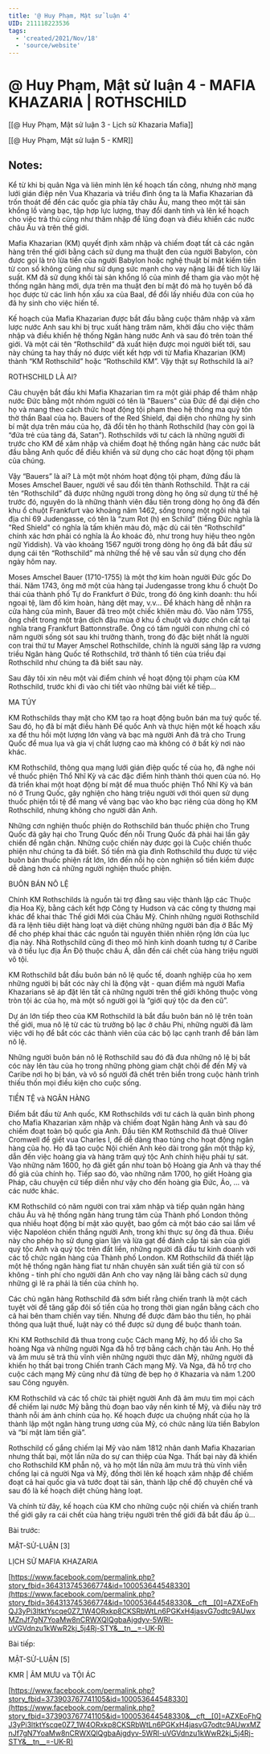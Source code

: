 ```yaml
---
title: '@ Huy Phạm, Mật sử luận 4'
UID: 211118223536
tags:
  - 'created/2021/Nov/18'
  - 'source/website'
---
```

# @ Huy Phạm, Mật sử luận 4 - MAFIA KHAZARIA | ROTHSCHILD

[[@ Huy Phạm, Mật sử luận 3 - Lịch sử Khazaria Mafia]]

[[@ Huy Phạm, Mật sử luận 5 - KMR]]

## Notes:
Kể từ khi bị quân Nga và liên minh lên kế hoạch tấn công, nhưng nhờ mạng lưới gián điệp nên Vua Khazaria và triều đình ông ta là Mafia Khazarian đã trốn thoát để đến các quốc gia phía tây châu Âu, mang theo một tài sản khổng lồ vàng bạc, tập hợp lực lượng, thay đổi danh tính và lên kế hoạch cho việc trả thù cũng như thâm nhập để lũng đoạn và điều khiển các nước châu Âu và trên thế giới.

Mafia Khazarian (KM) quyết định xâm nhập và chiếm đoạt tất cả các ngân hàng trên thế giới bằng cách sử dụng ma thuật đen của người Babylon, còn được gọi là trò lừa tiền của người Babylon hoặc nghệ thuật bí mật kiếm tiền từ con số không cũng như sử dụng sức mạnh cho vay nặng lãi để tích lũy lãi suất. KM đã sử dụng khối tài sản khổng lồ của mình để tham gia vào một hệ thống ngân hàng mới, dựa trên ma thuật đen bí mật đó mà họ tuyên bố đã học được từ các linh hồn xấu xa của Baal, để đổi lấy nhiều đứa con của họ đã hy sinh cho việc hiến tế.

Kế hoạch của Mafia Khazarian được bắt đầu bằng cuộc thâm nhập và xâm lược nước Anh sau khi bị trục xuất hàng trăm năm, khởi đầu cho việc thâm nhập và điều khiển hệ thống Ngân hàng nước Anh và sau đó trên toàn thế giới. Và một cái tên “Rothschild” đã xuất hiện được mọi người biết tới, sau này chúng ta hay thấy nó được viết kết hợp với từ Mafia Khazarian (KM) thành “KM Rothschild” hoặc “Rothschild KM”. Vậy thật sự Rothschild là ai?

ROTHSCHILD LÀ AI?

Câu chuyện bắt đầu khi Mafia Khazarian tìm ra một giải pháp để thâm nhập nước Đức bằng một nhóm người có tên là "Bauers" của Đức để đại diện cho họ và mang theo cách thức hoạt động tội phạm theo hệ thống ma quỷ tôn thờ thần Baal của họ. Bauers of the Red Shield, đại diện cho những hy sinh bí mật dựa trên máu của họ, đã đổi tên họ thành Rothschild (hay còn gọi là “đứa trẻ của tảng đá, Satan”). Rothschilds với tư cách là những người đi trước cho KM để xâm nhập và chiếm đoạt hệ thống ngân hàng các nước bắt đầu bằng Anh quốc để điều khiển và sử dụng cho các hoạt động tội phạm của chúng.

Vậy “Bauers” là ai? Là một một nhóm hoạt động tội phạm, đứng đầu là Moses Amschel Bauer, người về sau đổi tên thành Rothschild. Thật ra cái tên “Rothschild” đã được những người trong dòng họ ông sử dụng từ thế hệ trước đó, nguyên do là những thành viên đầu tiên trong dòng họ ông đã đến khu ổ chuột Frankfurt vào khoảng năm 1462, sống trong một ngôi nhà tại địa chỉ 69 Judengasse, có tên là “zum Rot (h) en Schild” (tiếng Đức nghĩa là "Red Shield" có nghĩa là tấm khiên màu đỏ, mặc dù cái tên “Rothschild” chính xác hơn phải có nghĩa là Áo khoác đỏ, như trong huy hiệu theo ngôn ngữ Yiddish). Và vào khoảng 1567 người trong dòng họ ông đã bắt đầu sử dụng cái tên “Rothschild” mà những thế hệ về sau vẫn sử dụng cho đến ngày hôm nay.

Moses Amschel Bauer (1710-1755) là một thợ kim hoàn người Đức gốc Do thái. Năm 1743, ông mở một của hàng tại Judengasse trong khu ổ chuột Do thái của thành phố Tự do Frankfurt ở Đức, trong đó ông kinh doanh: thu hồi ngoại tệ, làm đồ kim hoàn, hàng dệt may, v.v… Để khách hàng dễ nhận ra cửa hàng của mình, Bauer đã treo một chiếc khiên màu đỏ. Vào năm 1755, ông chết trong một trận dịch đậu mùa ở khu ổ chuột và được chôn cất tại nghĩa trang Frankfurt Battonnstraße. Ông có tám người con nhưng chỉ có năm người sống sót sau khi trưởng thành, trong đó đặc biệt nhất là người con trai thứ tư Mayer Amschel Rothschilde, chính là người sáng lập ra vương triều Ngân hàng Quốc tế Rothschild, trở thành tổ tiên của triều đại Rothschild như chúng ta đã biết sau này.

Sau đây tôi xin nêu một vài điểm chính về hoạt động tội phạm của KM Rothschild, trước khi đi vào chi tiết vào những bài viết kế tiếp…

MA TÚY

KM Rothschilds thay mặt cho KM tạo ra hoạt động buôn bán ma tuý quốc tế. Sau đó, họ đã bí mật điều hành Đế quốc Anh và thực hiện một kế hoạch xấu xa để thu hồi một lượng lớn vàng và bạc mà người Anh đã trả cho Trung Quốc để mua lụa và gia vị chất lượng cao mà không có ở bất kỳ nơi nào khác.

KM Rothschild, thông qua mạng lưới gián điệp quốc tế của họ, đã nghe nói về thuốc phiện Thổ Nhĩ Kỳ và các đặc điểm hình thành thói quen của nó. Họ đã triển khai một hoạt động bí mật để mua thuốc phiện Thổ Nhĩ Kỳ và bán nó ở Trung Quốc, gây nghiện cho hàng triệu người với thói quen sử dụng thuốc phiện tồi tệ để mang về vàng bạc vào kho bạc riêng của dòng họ KM Rothschild, nhưng không cho người dân Anh.

Những cơn nghiện thuốc phiện do Rothschild bán thuốc phiện cho Trung Quốc đã gây hại cho Trung Quốc đến nỗi Trung Quốc đã phải hai lần gây chiến để ngăn chặn. Những cuộc chiến này được gọi là Cuộc chiến thuốc phiện như chúng ta đã biết. Số tiền mà gia đình Rothschild thu được từ việc buôn bán thuốc phiện rất lớn, lớn đến nỗi họ còn nghiện số tiền kiếm được dễ dàng hơn cả những người nghiện thuốc phiện.

BUÔN BÁN NÔ LỆ

Chính KM Rothschilds là nguồn tài trợ đằng sau việc thành lập các Thuộc địa Hoa Kỳ, bằng cách kết hợp Công ty Hudson và các công ty thương mại khác để khai thác Thế giới Mới của Châu Mỹ. Chính những người Rothschild đã ra lệnh tiêu diệt hàng loạt và diệt chủng những người bản địa ở Bắc Mỹ để cho phép khai thác các nguồn tài nguyên thiên nhiên rộng lớn của lục địa này. Nhà Rothschild cũng đi theo mô hình kinh doanh tương tự ở Caribe và ở tiểu lục địa Ấn Độ thuộc châu Á, dẫn đến cái chết của hàng triệu người vô tội.

KM Rothschild bắt đầu buôn bán nô lệ quốc tế, doanh nghiệp của họ xem những người bị bắt cóc này chỉ là động vật - quan điểm mà người Mafia Khazarians sẽ áp đặt lên tất cả những người trên thế giới không thuộc vòng tròn tội ác của họ, mà một số người gọi là “giới quý tộc da đen cũ”.

Dự án lớn tiếp theo của KM Rothschild là bắt đầu buôn bán nô lệ trên toàn thế giới, mua nô lệ từ các tù trưởng bộ lạc ở châu Phi, những người đã làm việc với họ để bắt cóc các thành viên của các bộ lạc cạnh tranh để bán làm nô lệ.

Những người buôn bán nô lệ Rothschild sau đó đã đưa những nô lệ bị bắt cóc này lên tàu của họ trong những phòng giam chật chội để đến Mỹ và Caribe nơi họ bị bán, và vô số người đã chết trên biển trong cuộc hành trình thiếu thốn mọi điều kiện cho cuộc sống.

TIỀN TỆ và NGÂN HÀNG

Điểm bắt đầu từ Anh quốc, KM Rothschilds với tư cách là quân bình phong cho Mafia Khazarian xâm nhập và chiếm đoạt Ngân hàng Anh và sau đó chiếm đoạt toàn bộ quốc gia Anh. Đầu tiên KM Rothschild đã thuê Oliver Cromwell để giết vua Charles I, để dễ dàng thao túng cho hoạt động ngân hàng của họ. Họ đã tạo cuộc Nội chiến Anh kéo dài trong gần một thập kỷ, dẫn đến việc hoàng gia và hàng trăm quý tộc Anh chính hiệu phải tự sát. Vào những năm 1600, họ đã giết gần như toàn bộ Hoàng gia Anh và thay thế đồ giả của chính họ. Tiếp sao đó, vào những năm 1700, họ giết Hoàng gia Pháp, câu chuyện cứ tiếp diễn như vậy cho đến hoàng gia Đức, Áo, … và các nước khác.

KM Rothschild có năm người con trai xâm nhập và tiếp quản ngân hàng châu Âu và hệ thống ngân hàng trung tâm của Thành phố London thông qua nhiều hoạt động bí mật xảo quyệt, bao gồm cả một báo cáo sai lầm về việc Napoléon chiến thắng người Anh, trong khi thực sự ông đã thua. Điều này cho phép họ sử dụng gian lận và lừa gạt để đánh cắp tài sản của giới quý tộc Anh và quý tộc trên đất liền, những người đã đầu tư kinh doanh với các tổ chức ngân hàng của Thành phố London. KM Rothschild đã thiết lập một hệ thống ngân hàng fiat tư nhân chuyên sản xuất tiền giả từ con số không - tính phí cho người dân Anh cho vay nặng lãi bằng cách sử dụng những gì lẽ ra phải là tiền của chính họ.

Các chủ ngân hàng Rothschild đã sớm biết rằng chiến tranh là một cách tuyệt vời để tăng gấp đôi số tiền của họ trong thời gian ngắn bằng cách cho cả hai bên tham chiến vay tiền. Nhưng để được đảm bảo thu tiền, họ phải thông qua luật thuế, luật này có thể được sử dụng để buộc thanh toán.

Khi KM Rothschild đã thua trong cuộc Cách mạng Mỹ, họ đổ lỗi cho Sa hoàng Nga và những người Nga đã hỗ trợ bằng cách chặn tàu Anh. Họ thề và âm mưu sẽ trả thù vĩnh viễn những người thực dân Mỹ, những người đã khiến họ thất bại trong Chiến tranh Cách mạng Mỹ. Và Nga, đã hỗ trợ cho cuộc cách mạng Mỹ cũng như đã từng đè bẹp họ ở Khazaria và năm 1.200 sau Công nguyên.

KM Rothschild và các tổ chức tài phiệt người Anh đã âm mưu tìm mọi cách để chiếm lại nước Mỹ bằng thủ đoạn bao vây nền kinh tế Mỹ, và điều này trở thành nỗi ám ảnh chính của họ. Kế hoạch được ưa chuộng nhất của họ là thành lập một ngân hàng trung ương của Mỹ, có chức năng lừa tiền Babylon và “bí mật làm tiền giả”.

Rothschild cố gắng chiếm lại Mỹ vào năm 1812 nhân danh Mafia Khazarian nhưng thất bại, một lần nữa do sự can thiệp của Nga. Thất bại này đã khiến cho Rothschild KM phẫn nộ, và họ một lần nữa âm mưu trả thù vĩnh viễn chống lại cả người Nga và Mỹ, đồng thời lên kế hoạch xâm nhập để chiếm đoạt cả hai quốc gia và tước đoạt tài sản, thành lập chế độ chuyên chế và sau đó là kế hoạch diệt chủng hàng loạt.

Và chính từ đây, kế hoạch của KM cho những cuộc nội chiến và chiến tranh thế giới gây ra cái chết của hàng triệu người trên thế giới đã bắt đầu ấp ủ…

Bài trước:

MẬT-SỬ-LUẬN [3]

LỊCH SỬ MAFIA KHAZARIA

[https://www.facebook.com/permalink.php?story_fbid=364313745366774&id=100053644548330](https://www.facebook.com/permalink.php?story_fbid=364313745366774&id=100053644548330&__cft__[0]=AZXEoFhQJ3yPi3ltktYscqe0Z7_1W4ORxkp8CKSRbWtLn6PGKxH4jasvG7odtc9AUwxMZnJf7gN7YoaMw8nCRWXQlQgbaAjgdyv-5WRl-uVGVdnzu1kWwR2kj_5j4Rj-STY&__tn__=-UK-R)

Bài tiếp:

MẬT-SỬ-LUẬN [5]

KMR | ÂM MƯU và TỘI ÁC

[https://www.facebook.com/permalink.php?story_fbid=373903767741105&id=100053644548330](https://www.facebook.com/permalink.php?story_fbid=373903767741105&id=100053644548330&__cft__[0]=AZXEoFhQJ3yPi3ltktYscqe0Z7_1W4ORxkp8CKSRbWtLn6PGKxH4jasvG7odtc9AUwxMZnJf7gN7YoaMw8nCRWXQlQgbaAjgdyv-5WRl-uVGVdnzu1kWwR2kj_5j4Rj-STY&__tn__=-UK-R)
